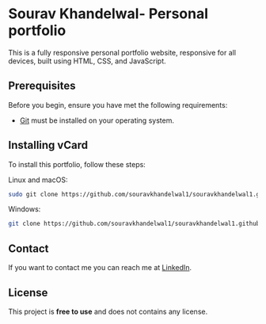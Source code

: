 # Sourav Khandelwal- Personal portfolio

This is a fully responsive personal portfolio website, responsive for all devices, built using HTML, CSS, and JavaScript.

## Prerequisites

Before you begin, ensure you have met the following requirements:

* [Git](https://git-scm.com/downloads "Download Git") must be installed on your operating system.

## Installing vCard

To install this portfolio, follow these steps:

Linux and macOS:

```bash
sudo git clone https://github.com/souravkhandelwal1/souravkhandelwal1.github.io.git
```

Windows:

```bash
git clone https://github.com/souravkhandelwal1/souravkhandelwal1.github.io.git
```

## Contact

If you want to contact me you can reach me at [LinkedIn](https://www.linkedin.com/in/sourav-khandelwal-b2334217/).

## License

This project is **free to use** and does not contains any license.
